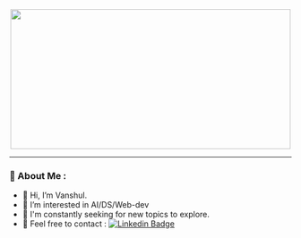 <div align="center">
  <img src="https://media.giphy.com/media/3o7btQ7dh9a6KC2cUM/giphy.gif" width="500" height="250"/>
</div>

---

### :ant: About Me :
- 👋 Hi, I’m Vanshul.
- 👀 I’m interested in AI/DS/Web-dev
- 🌱 I'm constantly seeking for new topics to explore. 
- :seal: Feel free to contact : [![Linkedin Badge](https://img.shields.io/badge/-Linkedin-blue?style=flat&logo=Linkedin&logoColor=white)](https://www.linkedin.com/in/vanshul-kumar/)




